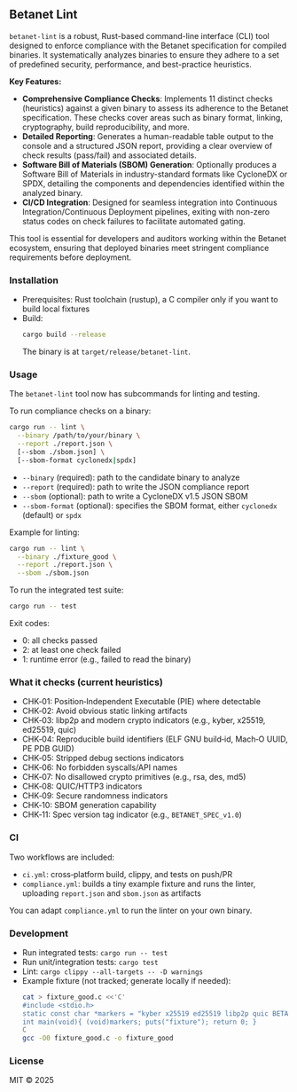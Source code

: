 ## Betanet Lint

`betanet-lint` is a robust, Rust-based command-line interface (CLI) tool designed to enforce compliance with the Betanet specification for compiled binaries. It systematically analyzes binaries to ensure they adhere to a set of predefined security, performance, and best-practice heuristics.

**Key Features:**

- **Comprehensive Compliance Checks**: Implements 11 distinct checks (heuristics) against a given binary to assess its adherence to the Betanet specification. These checks cover areas such as binary format, linking, cryptography, build reproducibility, and more.
- **Detailed Reporting**: Generates a human-readable table output to the console and a structured JSON report, providing a clear overview of check results (pass/fail) and associated details.
- **Software Bill of Materials (SBOM) Generation**: Optionally produces a Software Bill of Materials in industry-standard formats like CycloneDX or SPDX, detailing the components and dependencies identified within the analyzed binary.
- **CI/CD Integration**: Designed for seamless integration into Continuous Integration/Continuous Deployment pipelines, exiting with non-zero status codes on check failures to facilitate automated gating.

This tool is essential for developers and auditors working within the Betanet ecosystem, ensuring that deployed binaries meet stringent compliance requirements before deployment.

### Installation
- Prerequisites: Rust toolchain (rustup), a C compiler only if you want to build local fixtures
- Build:
  ```bash
  cargo build --release
  ```
  The binary is at `target/release/betanet-lint`.

### Usage
The `betanet-lint` tool now has subcommands for linting and testing.

To run compliance checks on a binary:
```bash
cargo run -- lint \
  --binary /path/to/your/binary \
  --report ./report.json \
  [--sbom ./sbom.json] \
  [--sbom-format cyclonedx|spdx]
```
- `--binary` (required): path to the candidate binary to analyze
- `--report` (required): path to write the JSON compliance report
- `--sbom` (optional): path to write a CycloneDX v1.5 JSON SBOM
- `--sbom-format` (optional): specifies the SBOM format, either `cyclonedx` (default) or `spdx`

Example for linting:
```bash
cargo run -- lint \
  --binary ./fixture_good \
  --report ./report.json \
  --sbom ./sbom.json
```

To run the integrated test suite:
```bash
cargo run -- test
```

Exit codes:
- 0: all checks passed
- 2: at least one check failed
- 1: runtime error (e.g., failed to read the binary)

### What it checks (current heuristics)
- CHK‑01: Position‑Independent Executable (PIE) where detectable
- CHK‑02: Avoid obvious static linking artifacts
- CHK‑03: libp2p and modern crypto indicators (e.g., kyber, x25519, ed25519, quic)
- CHK‑04: Reproducible build identifiers (ELF GNU build‑id, Mach‑O UUID, PE PDB GUID)
- CHK‑05: Stripped debug sections indicators
- CHK‑06: No forbidden syscalls/API names
- CHK‑07: No disallowed crypto primitives (e.g., rsa, des, md5)
- CHK‑08: QUIC/HTTP3 indicators
- CHK‑09: Secure randomness indicators
- CHK‑10: SBOM generation capability
- CHK‑11: Spec version tag indicator (e.g., `BETANET_SPEC_v1.0`)

### CI
Two workflows are included:
- `ci.yml`: cross‑platform build, clippy, and tests on push/PR
- `compliance.yml`: builds a tiny example fixture and runs the linter, uploading `report.json` and `sbom.json` as artifacts

You can adapt `compliance.yml` to run the linter on your own binary.

### Development
- Run integrated tests: `cargo run -- test`
- Run unit/integration tests: `cargo test`
- Lint: `cargo clippy --all-targets -- -D warnings`
- Example fixture (not tracked; generate locally if needed):
  ```bash
  cat > fixture_good.c <<'C'
  #include <stdio.h>
  static const char *markers = "kyber x25519 ed25519 libp2p quic BETANET_SPEC_v1.0 /dev/urandom";
  int main(void){ (void)markers; puts("fixture"); return 0; }
  C
  gcc -O0 fixture_good.c -o fixture_good
  ```

### License
MIT © 2025
